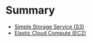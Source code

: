 # Summary

* [Simple Storage Service (S3)](simple-storage-service-s3.md)
* [Elastic Cloud Compute (EC2)](elastic-cloud-compute-ec2.md)
